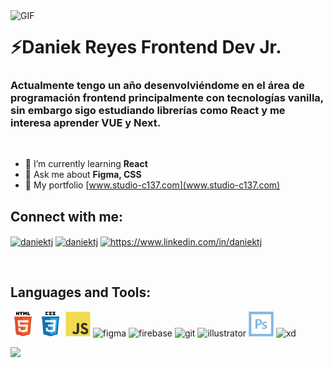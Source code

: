 <img width="315" hight="430" alt="GIF" align="left"  src="https://www.studio-c137.com/assets/images/daniek03.svg" />
<h1 align="left">⚡Daniek Reyes Frontend Dev Jr.</h1>
<h3 align="left">Actualmente tengo un año desenvolviéndome en el área de programación frontend principalmente con tecnologías vanilla, sin embargo sigo estudiando librerías como React y me interesa aprender VUE y Next.</h3>

<br/>

- 🌱 I’m currently learning **React**
- 💬 Ask me about **Figma, CSS**
- 🚀 My portfolio [www.studio-c137.com](www.studio-c137.com)

<h2 align="left">Connect with me:</h2>
<p align="left"></p>

<p>
<a href="https://codepen.io/daniektj" target="blank"><img align="center" src="https://www.studio-c137.com/assets/images/twitter-icon.svg" alt="daniektj" height="30" width="40" /></a>
<a href="https://twitter.com/daniektj" target="blank"><img align="center" src="https://www.studio-c137.com/assets/images/twitter-icon.svg" alt="daniektj" height="30" width="40" /></a>
<a href="https://linkedin.com/in/https://www.linkedin.com/in/daniektj/" target="blank"><img align="center" src="https://www.studio-c137.com/assets/images/twitter-icon.svg" alt="https://www.linkedin.com/in/daniektj" height="30" width="40" /></a>
</p>


<br/>
<h2 align="left">Languages and Tools:</h2>

<p >
<img src="https://raw.githubusercontent.com/devicons/devicon/master/icons/html5/html5-original-wordmark.svg" alt="html5" width="40" height="40"/>
<img src="https://raw.githubusercontent.com/devicons/devicon/master/icons/css3/css3-original-wordmark.svg" alt="css3" width="40" height="40"/>
<img src="https://raw.githubusercontent.com/devicons/devicon/master/icons/javascript/javascript-original.svg" alt="javascript" width="40" height="40"/>
<img src="https://www.vectorlogo.zone/logos/figma/figma-icon.svg" alt="figma" width="40" height="40"/> 
<img src="https://www.vectorlogo.zone/logos/firebase/firebase-icon.svg" alt="firebase" width="40" height="40"/>
<img src="https://www.vectorlogo.zone/logos/git-scm/git-scm-icon.svg" alt="git" width="40" height="40"/>
<img src="https://www.vectorlogo.zone/logos/adobe_illustrator/adobe_illustrator-icon.svg" alt="illustrator" width="40" height="40"/>
<img src="https://raw.githubusercontent.com/devicons/devicon/master/icons/photoshop/photoshop-line.svg" alt="photoshop" width="40" height="40"/>
<img src="https://cdn.worldvectorlogo.com/logos/adobe-xd.svg" alt="xd" width="40" height="40"/>
</p>

<img src="https://www.studio-c137.com/assets/images/tierra01.svg"></img>

<!--
**daniektj/daniektj** is a ✨ _special_ ✨ repository because its `README.md` (this file) appears on your GitHub profile.

Here are some ideas to get you started:

- 🔭 I’m currently working on ...
- 🌱 I’m currently learning ...
- 👯 I’m looking to collaborate on ...
- 🤔 I’m looking for help with ...
- 💬 Ask me about ...
- 📫 How to reach me: ...
- 😄 Pronouns: ...
- ⚡ Fun fact: ...
-->
